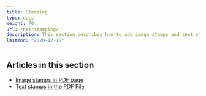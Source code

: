```yaml
---
title: Stamping
type: docs
weight: 70
url: /net/stamping/
description: This section describes how to add image stamps and text stamps to a PDF page.
lastmod: "2020-12-16"
---
```


## Articles in this section

- [Image stamps in PDF page](/pdf/net/image-stamps-in-pdf-page/)
- [Text stamps in the PDF File](/pdf/net/text-stamps-in-the-pdf-file/)


